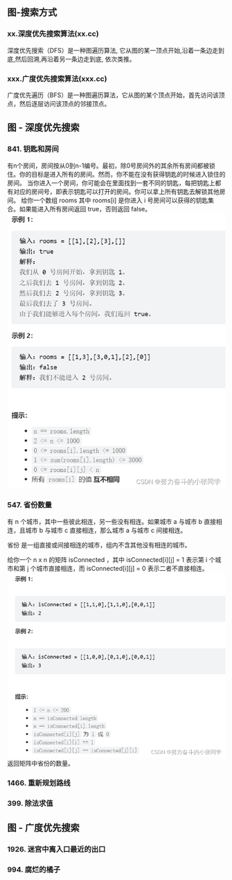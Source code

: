 ## 图-搜索方式
### xx.深度优先搜索算法(xx.cc)
深度优先搜索（DFS）是一种图遍历算法, 它从图的某一顶点开始,沿着一条边走到底,然后回溯,再沿着另一条边走到底, 依次类推。

### xxx.广度优先搜索算法(xxx.cc)
广度优先遍历（BFS）是一种图遍历算法，它从图的某个顶点开始，首先访问该顶点，然后逐层访问该顶点的邻接顶点。

## 图 - 深度优先搜索
### 841. 钥匙和房间
有n个房间，房间按从0到n-1编号。最初，除0号房间外的其余所有房间都被锁住。你的目标是进入所有的房间。然而，你不能在没有获得钥匙的时候进入锁住的房间。
当你进入一个房间，你可能会在里面找到一套不同的钥匙，每把钥匙上都有对应的房间号，即表示钥匙可以打开的房间。你可以拿上所有钥匙去解锁其他房间。
给你一个数组 rooms 其中 rooms[i] 是你进入 i 号房间可以获得的钥匙集合。如果能进入所有房间返回 true，否则返回 false。
![Alt text](../pic/13graphTraversal/image.png)

### 547. 省份数量
有 n 个城市，其中一些彼此相连，另一些没有相连。如果城市 a 与城市 b 直接相连，且城市 b 与城市 c 直接相连，那么城市 a 与城市 c 间接相连。

省份 是一组直接或间接相连的城市，组内不含其他没有相连的城市。

给你一个 n x n 的矩阵 isConnected ，其中 isConnected[i][j] = 1 表示第 i 个城市和第 j 个城市直接相连，而 isConnected[i][j] = 0 表示二者不直接相连。
![Alt text](../pic/13graphTraversal/image2.png)
返回矩阵中省份的数量。

### 1466. 重新规划路线 
### 399. 除法求值

## 图 - 广度优先搜索
### 1926. 迷宫中离入口最近的出口
### 994. 腐烂的橘子